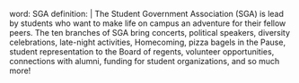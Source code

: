 word: SGA
definition: |
  The Student Government Association (SGA) is lead by students who want to make life on campus an adventure for their fellow peers. The ten branches of SGA bring concerts, political speakers, diversity celebrations, late-night activities, Homecoming, pizza bagels in the Pause, student representation to the Board of regents, volunteer opportunities, connections with alumni, funding for student organizations, and so much more!
